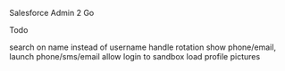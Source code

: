 Salesforce Admin 2 Go


Todo

search on name instead of username
handle rotation
show phone/email, launch phone/sms/email
allow login to sandbox
load profile pictures

